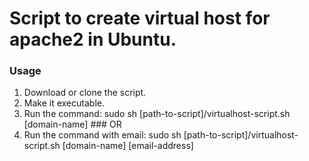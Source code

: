 # Script to create virtual host for apache2 in Ubuntu.

### Usage
1. Download or clone the script.
2. Make it executable.
3. Run the command:
<pre-formatted>sudo sh [path-to-script]/virtualhost-script.sh [domain-name] </pre-formatted>
                         ### OR
4. Run the command with email:
<pre-formatted>sudo sh [path-to-script]/virtualhost-script.sh [domain-name] [email-address] </pre-formatted>
